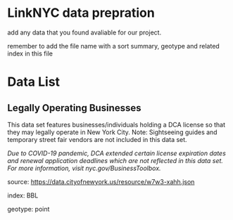 # LinkNYC data prepration

add any data that you found avaliable for our project.

remember to add the file name with a sort summary, geotype and related index in this file

# Data List

## Legally Operating Businesses
This data set features businesses/individuals holding a DCA license so that they may legally operate in New York City. Note: Sightseeing guides and temporary street fair vendors are not included in this data set.

*Due to COVID-19 pandemic, DCA extended certain license expiration dates and renewal application deadlines which are not reflected in this data set. For more information, visit nyc.gov/BusinessToolbox.*


source: https://data.cityofnewyork.us/resource/w7w3-xahh.json

index: BBL

geotype: point
